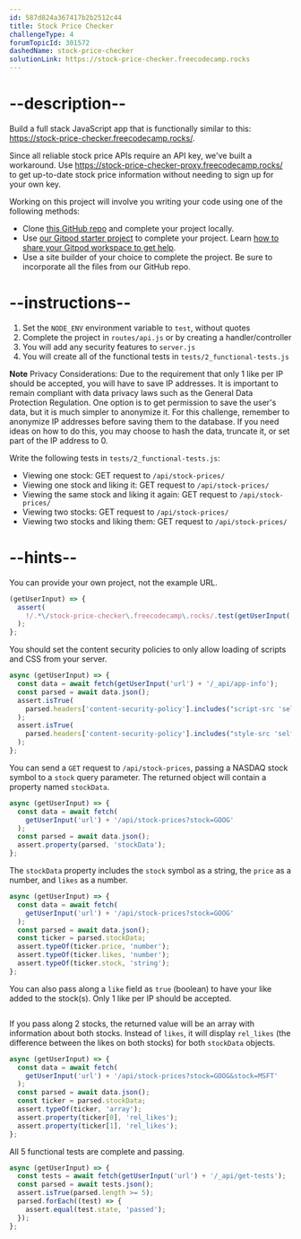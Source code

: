 ```yaml
---
id: 587d824a367417b2b2512c44
title: Stock Price Checker
challengeType: 4
forumTopicId: 301572
dashedName: stock-price-checker
solutionLink: https://stock-price-checker.freecodecamp.rocks
---
```


# --description--

Build a full stack JavaScript app that is functionally similar to this: <a href="https://stock-price-checker.freecodecamp.rocks/" target="_blank" rel="noopener noreferrer nofollow">https://stock-price-checker.freecodecamp.rocks/</a>.

Since all reliable stock price APIs require an API key, we've built a workaround. Use <a href="https://stock-price-checker-proxy.freecodecamp.rocks/" target="_blank" rel="noopener noreferrer nofollow">https://stock-price-checker-proxy.freecodecamp.rocks/</a> to get up-to-date stock price information without needing to sign up for your own key. 

Working on this project will involve you writing your code using one of the following methods:

-   Clone <a href="https://github.com/freeCodeCamp/boilerplate-project-stockchecker/" target="_blank" rel="noopener noreferrer nofollow">this GitHub repo</a> and complete your project locally.
-   Use <a href="https://gitpod.io/?autostart=true#https://github.com/freeCodeCamp/boilerplate-project-stockchecker/" target="_blank" rel="noopener noreferrer nofollow">our Gitpod starter project</a> to complete your project. Learn <a href="https://forum.freecodecamp.org/t/how-to-use-gitpod-in-the-curriculum/668669#how-can-i-share-my-workspace-to-get-help-8" target="_blank" rel="noopener noreferrer nofollow">how to share your Gitpod workspace to get help</a>.
-   Use a site builder of your choice to complete the project. Be sure to incorporate all the files from our GitHub repo.

# --instructions--

1.  Set the `NODE_ENV` environment variable to `test`, without quotes
2.  Complete the project in `routes/api.js` or by creating a handler/controller
3.  You will add any security features to `server.js`
4.  You will create all of the functional tests in `tests/2_functional-tests.js`

**Note** Privacy Considerations: Due to the requirement that only 1 like per IP should be accepted, you will have to save IP addresses. It is important to remain compliant with data privacy laws such as the General Data Protection Regulation. One option is to get permission to save the user's data, but it is much simpler to anonymize it. For this challenge, remember to anonymize IP addresses before saving them to the database. If you need ideas on how to do this, you may choose to hash the data, truncate it, or set part of the IP address to 0.

Write the following tests in `tests/2_functional-tests.js`:

-   Viewing one stock: GET request to `/api/stock-prices/`
-   Viewing one stock and liking it: GET request to `/api/stock-prices/`
-   Viewing the same stock and liking it again: GET request to `/api/stock-prices/`
-   Viewing two stocks: GET request to `/api/stock-prices/`
-   Viewing two stocks and liking them: GET request to `/api/stock-prices/`

# --hints--

You can provide your own project, not the example URL.

```js
(getUserInput) => {
  assert(
    !/.*\/stock-price-checker\.freecodecamp\.rocks/.test(getUserInput('url'))
  );
};
```

You should set the content security policies to only allow loading of scripts and CSS from your server.

```js
async (getUserInput) => {
  const data = await fetch(getUserInput('url') + '/_api/app-info');
  const parsed = await data.json();
  assert.isTrue(
    parsed.headers['content-security-policy'].includes("script-src 'self'")
  );
  assert.isTrue(
    parsed.headers['content-security-policy'].includes("style-src 'self'")
  );
};
```

You can send a `GET` request to `/api/stock-prices`, passing a NASDAQ stock symbol to a `stock` query parameter. The returned object will contain a property named `stockData`.

```js
async (getUserInput) => {
  const data = await fetch(
    getUserInput('url') + '/api/stock-prices?stock=GOOG'
  );
  const parsed = await data.json();
  assert.property(parsed, 'stockData');
};
```

The `stockData` property includes the `stock` symbol as a string, the `price` as a number, and `likes` as a number.

```js
async (getUserInput) => {
  const data = await fetch(
    getUserInput('url') + '/api/stock-prices?stock=GOOG'
  );
  const parsed = await data.json();
  const ticker = parsed.stockData;
  assert.typeOf(ticker.price, 'number');
  assert.typeOf(ticker.likes, 'number');
  assert.typeOf(ticker.stock, 'string');
};
```

You can also pass along a `like` field as `true` (boolean) to have your like added to the stock(s). Only 1 like per IP should be accepted.

```js

```

If you pass along 2 stocks, the returned value will be an array with information about both stocks. Instead of `likes`, it will display `rel_likes` (the difference between the likes on both stocks) for both `stockData` objects.

```js
async (getUserInput) => {
  const data = await fetch(
    getUserInput('url') + '/api/stock-prices?stock=GOOG&stock=MSFT'
  );
  const parsed = await data.json();
  const ticker = parsed.stockData;
  assert.typeOf(ticker, 'array');
  assert.property(ticker[0], 'rel_likes');
  assert.property(ticker[1], 'rel_likes');
};
```

All 5 functional tests are complete and passing.

```js
async (getUserInput) => {
  const tests = await fetch(getUserInput('url') + '/_api/get-tests');
  const parsed = await tests.json();
  assert.isTrue(parsed.length >= 5);
  parsed.forEach((test) => {
    assert.equal(test.state, 'passed');
  });
};
```

